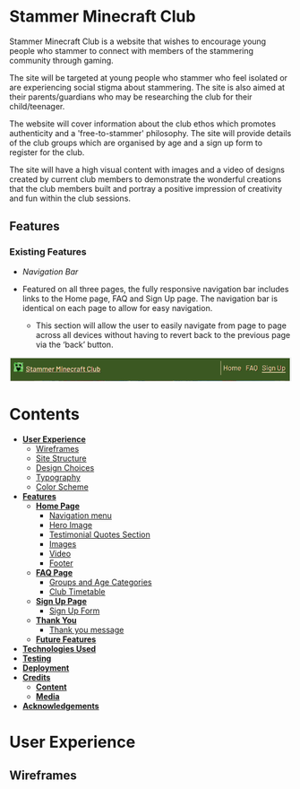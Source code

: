 # Stammer Minecraft Club

Stammer Minecraft Club is a website that wishes to encourage young people who stammer to connect with members of the stammering community through gaming. 

The site will be targeted at young people who stammer who feel isolated or are experiencing social stigma about stammering. The site is also aimed at their parents/guardians who may be researching the club for their child/teenager. 

The website will cover information about the club ethos which promotes authenticity and a 'free-to-stammer' philosophy. The site will provide details of the club groups which are organised by age and a sign up form to register for the club. 

The site will have a high visual content with images and a video of designs created by current club members to demonstrate the wonderful creations that the club members built and portray a positive impression of creativity and fun within the club sessions.  

## Features

### Existing Features

- _Navigation Bar_

- Featured on all three pages, the fully responsive navigation bar includes links to the Home page, FAQ and Sign Up page. The navigation bar is identical on each page to allow for easy navigation.
  - This section will allow the user to easily navigate from page to page across all devices without having to revert back to the previous page via the ‘back’ button. 

![Minecraft Stammer Club nav bar](assets/readme-images/nav-bar.PNG)

# Contents

* [**User Experience**](#user-experience)
    * [Wireframes](#wireframes)
    * [Site Structure](#site-structure)
    * [Design Choices](#design-choices)
    *  [Typography](#typography)
    *  [Color Scheme](#color-scheme)
* [**Features**](#features)
    * [**Home Page**](#home-page)
         * [Navigation menu](#navigation-menu)
         * [Hero Image](#hero-image)
         * [Testimonial Quotes Section](#quotes-section)
         * [Images](#images)
         * [Video](#video)
         * [Footer](#footer)
    * [**FAQ Page**](#faq-page)
         * [Groups and Age Categories](#groups)
         * [Club Timetable](#timetable-section)
    * [**Sign Up Page**](#signup-page)
         * [Sign Up Form](#signup-form)
    * [**Thank You**](#thank-you)
         * [Thank you message](#thank-you-message)   
    * [**Future Features**](<#future-features>)
* [**Technologies Used**](<#technologies-used>)
* [**Testing**](<#testing>)
* [**Deployment**](<#deployment>)
* [**Credits**](<#credits>)
    * [**Content**](<#content>)
    * [**Media**](<#media>)
*  [**Acknowledgements**](<#acknowledgements>)  

# User Experience

## Wireframes
